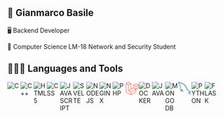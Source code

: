<!--
**GianmarcoBasile/GianmarcoBasile** is a ✨ _special_ ✨ repository because its `README.md` (this file) appears on your GitHub profile.

Here are some ideas to get you started:

- 🔭 I’m currently working on ...
- 🌱 I’m currently learning ...
- 👯 I’m looking to collaborate on ...
- 🤔 I’m looking for help with ...
- 💬 Ask me about ...
- 📫 How to reach me: ...
- 😄 Pronouns: ...
- ⚡ Fun fact: ...
-->
<h2>📌 Gianmarco Basile</h2>
<p>🖥️ Backend Developer</p>
<p>🌱 Computer Science LM-18 Network and Security Student</p>

<h2>🧑🏻‍💻 Languages and Tools</h2>
<img align="left" alt="C" width="30px" src="https://cdn.jsdelivr.net/gh/devicons/devicon/icons/c/c-plain.svg"/>
<img align="left" alt="C++" width="30px" src="https://cdn.jsdelivr.net/gh/devicons/devicon/icons/cplusplus/cplusplus-plain.svg"/>
<img align="left" alt="HTML5" width="30px" src="https://cdn.jsdelivr.net/gh/devicons/devicon/icons/html5/html5-original.svg" />
<img align="left" alt="CSS" width="30px" src="https://cdn.jsdelivr.net/gh/devicons/devicon/icons/css3/css3-plain.svg"/>
<img align="left" alt="JAVASCRIPT" width="30px" src="https://cdn.jsdelivr.net/gh/devicons/devicon/icons/javascript/javascript-original.svg" />
<img align="left" alt="SVELTE" width="30px" src="https://cdn.jsdelivr.net/gh/devicons/devicon/icons/svelte/svelte-plain.svg" />
<img align="left" alt="NODEJS" width="30px" src="https://cdn.jsdelivr.net/gh/devicons/devicon/icons/nodejs/nodejs-original.svg" />
<img align="left" alt="NGINX" width="30px" src="https://cdn.jsdelivr.net/gh/devicons/devicon/icons/nginx/nginx-original.svg" />
<img align="left" alt="PHP" width="30px" src="https://cdn.jsdelivr.net/gh/devicons/devicon/icons/php/php-plain.svg" />
<img align="left" alt="LARAVEL" width="30px" src="https://raw.githubusercontent.com/devicons/devicon/6910f0503efdd315c8f9b858234310c06e04d9c0/icons/laravel/laravel-original.svg" />
<img align="left" alt="DOCKER" width="30px" src="https://cdn.jsdelivr.net/gh/devicons/devicon/icons/docker/docker-plain.svg" />
<img align="left" alt="JAVA" width="30px" src="https://cdn.jsdelivr.net/gh/devicons/devicon/icons/java/java-original.svg" />
<img align="left" alt="MONGODB" width="30px" src="https://cdn.jsdelivr.net/gh/devicons/devicon/icons/mongodb/mongodb-plain-wordmark.svg" />
<img align="left" alt="MYSQL" width="30px" src="https://github.com/devicons/devicon/blob/master/icons/mysql/mysql-original.svg" />
<img align="left" alt="PYTHON" width="30px" src="https://cdn.jsdelivr.net/gh/devicons/devicon/icons/python/python-plain.svg" />
<img align="left" alt="FLASK" width="30px" src="https://cdn.jsdelivr.net/gh/devicons/devicon/icons/flask/flask-original.svg" />
